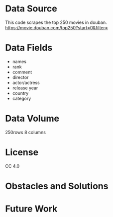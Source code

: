 
# Data Source
This code scrapes the top 250 movies in douban. https://movie.douban.com/top250?start=0&filter=
# Data Fields
* names
* rank
* comment
* director
* actor/actress
* release year
* country
* category
# Data Volume
250rows 8 columns
# License
CC 4.0
# Obstacles and Solutions

# Future Work
